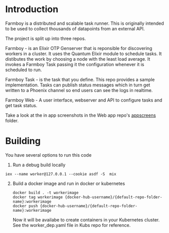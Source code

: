 # Introduction

Farmboy is a distributed and scalable task runner. This is originally intended to be used to collect thousands of datapoints
from an external API.

The project is split up into three repos.

Farmboy - is an Elixir OTP Genserver that is reponsible for discovering workers in a cluster. It uses the Quantum Elixir module to schedule tasks. It distibutes the work by choosing a node with the least load average. It invokes a Farmboy Task passing it
the configuration whenever it is scheduled to run.

Farmboy Task - is the task that you define. This repo provides a sample implementation. Tasks can publish status messages which in turn get written to a Phoenix channel so end users can see the logs in realtime.

Farmboy Web - A user interface, webserver and API to configure tasks and get task status.

Take a look at the in app screenshots in the Web app repo's [appscreens](https://github.com/sockstabby/farmboyweb/tree/master/appscreens) folder.

# Building

You have several options to run this code

1. Run a debug build locally

```
iex --name worker@127.0.0.1 --cookie asdf -S  mix
```

2. Build a docker image and run in docker or kubernetes

   ```
   docker build . -t workerimage
   docker tag workerimage {docker-hub-username}/{default-repo-folder-name}:workerimage
   docker push {docker-hub-username}/{default-repo-folder-name}:workerimage

   ```

   Now it will be availabe to create containers in your Kubernetes
   cluster. See the worker_dep.yaml file in Kubs repo for reference.
